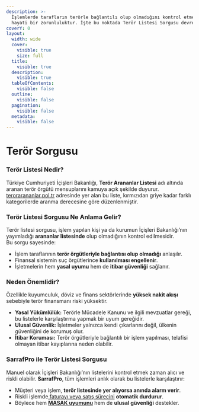 ```yaml
---
description: >-
  İşlemlerde tarafların terörle bağlantılı olup olmadığını kontrol etmek de
  hayati bir zorunluluktur. İşte bu noktada Terör Listesi Sorgusu devreye girer.
coverY: 0
layout:
  width: wide
  cover:
    visible: true
    size: full
  title:
    visible: true
  description:
    visible: true
  tableOfContents:
    visible: false
  outline:
    visible: false
  pagination:
    visible: false
  metadata:
    visible: false
---
```


# Terör Sorgusu

### Terör Listesi Nedir?

Türkiye Cumhuriyeti İçişleri Bakanlığı, **Terör Arananlar Listesi** adı altında aranan terör örgütü mensuplarını kamuya açık şekilde duyurur. [terorarananlar.pol.tr](https://www.terorarananlar.pol.tr/tarananlar) adresinde yer alan bu liste, kırmızıdan griye kadar farklı kategorilerde aranma derecesine göre düzenlenmiştir.

### Terör Listesi Sorgusu Ne Anlama Gelir?

Terör listesi sorgusu, işlem yapılan kişi ya da kurumun İçişleri Bakanlığı’nın yayımladığı **arananlar listesinde** olup olmadığının kontrol edilmesidir.\
Bu sorgu sayesinde:

* İşlem taraflarının **terör örgütleriyle bağlantısı olup olmadığı** anlaşılır.
* Finansal sistemin suç örgütlerince **kullanılması engellenir**.
* İşletmelerin hem **yasal uyumu** hem de **itibar güvenliği** sağlanır.

### Neden Önemlidir?

Özellikle kuyumculuk, döviz ve finans sektörlerinde **yüksek nakit akışı** sebebiyle terör finansmanı riski yüksektir.

* **Yasal Yükümlülük:** Terörle Mücadele Kanunu ve ilgili mevzuatlar gereği, bu listelerle karşılaştırma yapmak bir uyum gereğidir.
* **Ulusal Güvenlik:** İşletmeler yalnızca kendi çıkarlarını değil, ülkenin güvenliğini de korumuş olur.
* **İtibar Koruması:** Terör örgütleriyle bağlantılı bir işlem yapılması, telafisi olmayan itibar kayıplarına neden olabilir.

### SarrafPro ile Terör Listesi Sorgusu

Manuel olarak İçişleri Bakanlığı’nın listelerini kontrol etmek zaman alıcı ve riskli olabilir. **SarrafPro**, tüm işlemleri anlık olarak bu listelerle karşılaştırır:

* Müşteri veya işlem, **terör listesinde yer alıyorsa anında alarm verir**.
* Riskli işlemde[ faturayı veya satış sürecini](https://sarraf.pro/ozellikler/faturalandirma) **otomatik durdurur**.
* Böylece hem [**MASAK uyumunu**](https://sarraf.pro/ozellikler/masak-sorgusu) hem de **ulusal güvenliği** destekler.
